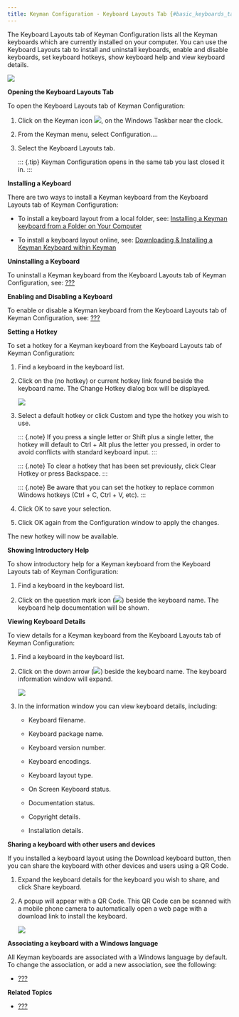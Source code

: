 ```yaml
---
title: Keyman Configuration - Keyboard Layouts Tab {#basic_keyboards_tab}
---
```


The Keyboard Layouts tab of Keyman Configuration lists all the Keyman
keyboards which are currently installed on your computer. You can use
the Keyboard Layouts tab to install and uninstall keyboards, enable and
disable keyboards, set keyboard hotkeys, show keyboard help and view
keyboard details.

![](desktop_images/tab-layout.png)

**Opening the Keyboard Layouts Tab**

To open the Keyboard Layouts tab of Keyman Configuration:

1.  Click on the Keyman icon ![](desktop_images/icon-keyman.png), on the
    Windows Taskbar near the clock.

2.  From the Keyman menu, select Configuration....

3.  Select the Keyboard Layouts tab.

    ::: {.tip}
    Keyman Configuration opens in the same tab you last closed it in.
    :::

**Installing a Keyboard**

There are two ways to install a Keyman keyboard from the Keyboard
Layouts tab of Keyman Configuration:

-   To install a keyboard layout from a local folder, see: [Installing a
    Keyman keyboard from a Folder on Your Computer](#install_folder)

-   To install a keyboard layout online, see: [Downloading & Installing
    a Keyman Keyboard within Keyman](#install_tav)

**Uninstalling a Keyboard**

To uninstall a Keyman keyboard from the Keyboard Layouts tab of Keyman
Configuration, see: [???](#basic_uninstall_keyboard)

**Enabling and Disabling a Keyboard**

To enable or disable a Keyman keyboard from the Keyboard Layouts tab of
Keyman Configuration, see: [???](#basic_disable_keyboard)

**Setting a Hotkey**

To set a hotkey for a Keyman keyboard from the Keyboard Layouts tab of
Keyman Configuration:

1.  Find a keyboard in the keyboard list.

2.  Click on the (no hotkey) or current hotkey link found beside the
    keyboard name. The Change Hotkey dialog box will be displayed.

    ![](desktop_images/hotkeys-change.png)

3.  Select a default hotkey or click Custom and type the hotkey you wish
    to use.

    ::: {.note}
    If you press a single letter or Shift plus a single letter, the
    hotkey will default to Ctrl + Alt plus the letter you pressed, in
    order to avoid conflicts with standard keyboard input.
    :::

    ::: {.note}
    To clear a hotkey that has been set previously, click Clear Hotkey
    or press Backspace.
    :::

    ::: {.note}
    Be aware that you can set the hotkey to replace common Windows
    hotkeys (Ctrl + C, Ctrl + V, etc).
    :::

4.  Click OK to save your selection.

5.  Click OK again from the Configuration window to apply the changes.

The new hotkey will now be available.

**Showing Introductory Help**

To show introductory help for a Keyman keyboard from the Keyboard
Layouts tab of Keyman Configuration:

1.  Find a keyboard in the keyboard list.

2.  Click on the question mark icon
    (![](desktop_images/icon-introductory-help.png)) beside the keyboard
    name. The keyboard help documentation will be shown.

**Viewing Keyboard Details**

To view details for a Keyman keyboard from the Keyboard Layouts tab of
Keyman Configuration:

1.  Find a keyboard in the keyboard list.

2.  Click on the down arrow
    (![](desktop_images/keyboards-downarrow.png)) beside the keyboard
    name. The keyboard information window will expand.

    ![](desktop_images/keyboards-hotkey.png)

3.  In the information window you can view keyboard details, including:

    -   Keyboard filename.

    -   Keyboard package name.

    -   Keyboard version number.

    -   Keyboard encodings.

    -   Keyboard layout type.

    -   On Screen Keyboard status.

    -   Documentation status.

    -   Copyright details.

    -   Installation details.

**Sharing a keyboard with other users and devices**

If you installed a keyboard layout using the Download keyboard button,
then you can share the keyboard with other devices and users using a QR
Code.

1.  Expand the keyboard details for the keyboard you wish to share, and
    click Share keyboard.

2.  A popup will appear with a QR Code. This QR Code can be scanned with
    a mobile phone camera to automatically open a web page with a
    download link to install the keyboard.

    ![](desktop_images/keyboard-share.png)

**Associating a keyboard with a Windows language**

All Keyman keyboards are associated with a Windows language by default.
To change the association, or add a new association, see the following:

-   [???](#start_configure_computer)

**Related Topics**

-   [???](#basic_config_menu)
